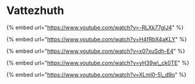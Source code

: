 # Vattezhuth

{% embed url="https://www.youtube.com/watch?v=-RLXk77gIJ4" %}



{% embed url="https://www.youtube.com/watch?v=H4fRbX4aKLY" %}



{% embed url="https://www.youtube.com/watch?v=x07xuSdh-E4" %}

{% embed url="https://www.youtube.com/watch?v=yH39w\_ck0TE" %}



{% embed url="https://www.youtube.com/watch?v=XLml0-5\_d9o" %}



